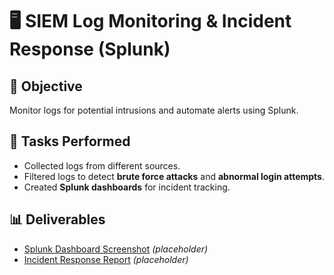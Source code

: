 # 🖥️ SIEM Log Monitoring & Incident Response (Splunk)

## 🔎 Objective
Monitor logs for potential intrusions and automate alerts using Splunk.

## 📝 Tasks Performed
- Collected logs from different sources.  
- Filtered logs to detect **brute force attacks** and **abnormal login attempts**.  
- Created **Splunk dashboards** for incident tracking.  

## 📊 Deliverables
- [Splunk Dashboard Screenshot](./splunk-dashboard.png) *(placeholder)*  
- [Incident Response Report](./siem-incident-report.pdf) *(placeholder)*  
